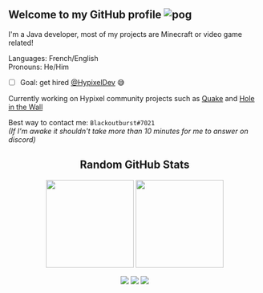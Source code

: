 ## Welcome to my GitHub profile ![pog](https://cdn.discordapp.com/emojis/930577246249418782.gif?size=24&quality=lossless)

I'm a Java developer, most of my projects are Minecraft or video game related!

Languages: French/English\
Pronouns: He/Him

- [ ] Goal: get hired [@HypixelDev](https://github.com/HypixelDev) 😅

Currently working on Hypixel community projects such as [Quake](https://github.com/Blackoutburst/QuakeCraft) and [Hole in the Wall](https://github.com/Blackoutburst/HitW-plugin)

Best way to contact me: `Blackoutburst#7021`\
*(If I'm awake it shouldn't take more than 10 minutes for me to answer  on discord)*

<div align="center">
  <h2>Random GitHub Stats</h2>
  
  <img height="175em" src="https://github-readme-stats.vercel.app/api?username=Blackoutburst&count_private=true&show_icons=true&include_all_commits=true&border_color=bf00ff&title_color=bf00ff&text_color=d4b5ff&icon_color=e600ff&bg_color=DEG,400047,2d0047" />
  <img height="175em" src="https://github-readme-stats.vercel.app/api/top-langs/?username=Blackoutburst&layout=compact&border_color=bf00ff&title_color=bf00ff&text_color=d4b5ff&icon_color=e600ff&bg_color=DEG,2d0047,400047" />
  
  [<img src="https://img.shields.io/badge/Patreon-orange">](https://www.patreon.com/Blackoutburst)
  [<img src="https://img.shields.io/badge/Website-blueviolet">](https://www.blackoutburst.com/)
  [<img src="https://img.shields.io/badge/Youtube-ff0000">](https://www.youtube.com/channel/UCOmdNokN6UVeNhDfB61B_0A)
</div>
